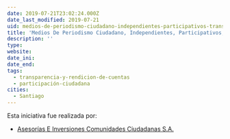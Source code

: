 ```yaml
---
date: 2019-07-21T23:02:24.000Z
date_last_modified: 2019-07-21
uid: medios-de-periodismo-ciudadano-independientes-participativos-transparentes-de-alta-escalabilidad-e-impacto-social
title: 'Medios De Periodismo Ciudadano, Independientes, Participativos, Transparentes, De Alta Escalabilidad E Impacto Social'
description: ''
type: 
website: 
date_ini: 
date_end: 
tags:
  - transparencia-y-rendicion-de-cuentas
  - participación-ciudadana
cities: 
  - Santiago
---
```


Esta iniciativa fue realizada por:

- [Asesorías E Inversiones Comunidades Ciudadanas S.A.](/organizaciones/asesorias-e-inversiones-comunidades-ciudadanas-s-a)
